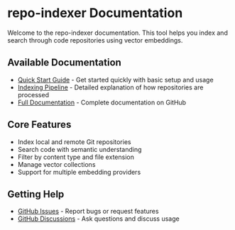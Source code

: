 # repo-indexer Documentation

Welcome to the repo-indexer documentation. This tool helps you index and search through code repositories using vector embeddings.

## Available Documentation

- [Quick Start Guide](quickstart.md) - Get started quickly with basic setup and usage
- [Indexing Pipeline](indexing_pipeline.md) - Detailed explanation of how repositories are processed
- [Full Documentation](https://github.com/yourusername/repo-indexer#readme) - Complete documentation on GitHub

## Core Features

- Index local and remote Git repositories
- Search code with semantic understanding
- Filter by content type and file extension
- Manage vector collections
- Support for multiple embedding providers

## Getting Help

- [GitHub Issues](https://github.com/yourusername/repo-indexer/issues) - Report bugs or request features
- [GitHub Discussions](https://github.com/yourusername/repo-indexer/discussions) - Ask questions and discuss usage
